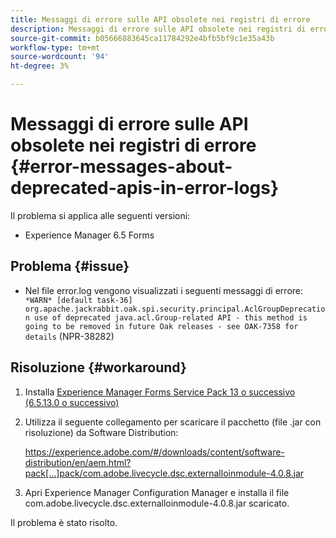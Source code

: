 ```yaml
---
title: Messaggi di errore sulle API obsolete nei registri di errore
description: Messaggi di errore sulle API obsolete nei registri di errore
source-git-commit: b05666883645ca11784292e4bfb5bf9c1e35a43b
workflow-type: tm+mt
source-wordcount: '94'
ht-degree: 3%

---
```



# Messaggi di errore sulle API obsolete nei registri di errore {#error-messages-about-deprecated-apis-in-error-logs}

Il problema si applica alle seguenti versioni:

* Experience Manager 6.5 Forms

## Problema   {#issue}

* Nel file error.log vengono visualizzati i seguenti messaggi di errore:
  ` *WARN* [default task-36] org.apache.jackrabbit.oak.spi.security.principal.AclGroupDeprecation use of deprecated java.acl.Group-related API - this method is going to be removed in future Oak releases - see OAK-7358 for details` (NPR-38282)

## Risoluzione {#workaround}

1. Installa [Experience Manager Forms Service Pack 13 o successivo (6.5.13.0 o successivo)](https://experienceleague.adobe.com/docs/experience-manager-65/release-notes/release-notes.html?lang=it)
1. Utilizza il seguente collegamento per scaricare il pacchetto (file .jar con risoluzione) da Software Distribution:

   https://experience.adobe.com/#/downloads/content/software-distribution/en/aem.html?pack[...]pack/com.adobe.livecycle.dsc.externalloinmodule-4.0.8.jar

1. Apri Experience Manager Configuration Manager e installa il file com.adobe.livecycle.dsc.externalloinmodule-4.0.8.jar scaricato.

Il problema è stato risolto.